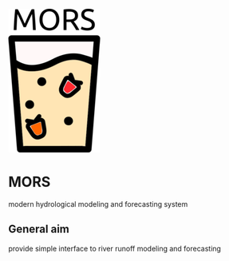 ![](mors_ico_small.png?raw=true)
# MORS
modern hydrological modeling and forecasting system

## General aim
provide simple interface to river runoff modeling and forecasting
